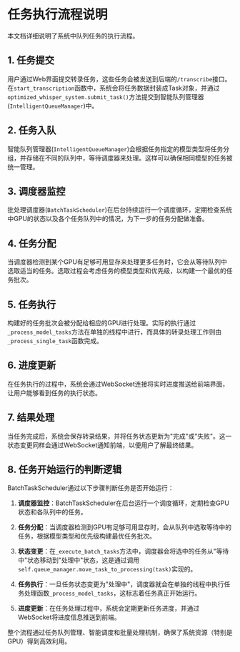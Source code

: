 # 任务执行流程说明

本文档详细说明了系统中队列任务的执行流程。

## 1. 任务提交

用户通过Web界面提交转录任务，这些任务会被发送到后端的`/transcribe`接口。在`start_transcription`函数中，系统会将任务数据封装成Task对象，并通过`optimized_whisper_system.submit_task()`方法提交到智能队列管理器(`IntelligentQueueManager`)中。

## 2. 任务入队

智能队列管理器(`IntelligentQueueManager`)会根据任务指定的模型类型将任务分组，并存储在不同的队列中，等待调度器来处理。这样可以确保相同模型的任务被统一管理。

## 3. 调度器监控

批处理调度器(`BatchTaskScheduler`)在后台持续运行一个调度循环，定期检查系统中GPU的状态以及各个任务队列中的情况，为下一步的任务分配做准备。

## 4. 任务分配

当调度器检测到某个GPU有足够可用显存来处理更多任务时，它会从等待队列中选取适当的任务。选取过程会考虑任务的模型类型和优先级，以构建一个最优的任务批次。

## 5. 任务执行

构建好的任务批次会被分配给相应的GPU进行处理。实际的执行通过`_process_model_tasks`方法在单独的线程中进行，而具体的转录处理工作则由`_process_single_task`函数完成。

## 6. 进度更新

在任务执行的过程中，系统会通过WebSocket连接将实时进度推送给前端界面，让用户能够看到任务的执行状态。

## 7. 结果处理

当任务完成后，系统会保存转录结果，并将任务状态更新为"完成"或"失败"。这一状态变更同样会通过WebSocket通知前端，以便用户了解最终结果。

## 8. 任务开始运行的判断逻辑

BatchTaskScheduler通过以下步骤判断任务是否开始运行：

1. **调度器监控**：BatchTaskScheduler在后台运行一个调度循环，定期检查GPU状态和各队列中的任务。

2. **任务分配**：当调度器检测到GPU有足够可用显存时，会从队列中选取等待中的任务，根据模型类型和优先级构建最优任务批次。

3. **状态变更**：在`_execute_batch_tasks`方法中，调度器会将选中的任务从"等待中"状态移动到"处理中"状态，这是通过调用`self.queue_manager.move_task_to_processing(task)`实现的。

4. **任务执行**：一旦任务状态变更为"处理中"，调度器就会在单独的线程中执行任务处理函数`_process_model_tasks`，这标志着任务真正开始运行。

5. **进度更新**：在任务处理过程中，系统会定期更新任务进度，并通过WebSocket将进度信息推送到前端。

整个流程通过任务队列管理、智能调度和批量处理机制，确保了系统资源（特别是GPU）得到高效利用。
